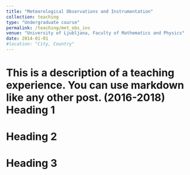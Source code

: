 ```yaml
---
title: "Meteorological Observations and Instrumentation"
collection: teaching
type: "Undergraduate course"
permalink: /teaching/met_obs_ins
venue: "University of Ljubljana, Faculty of Mathematics and Physics"
date: 2014-01-01
#location: "City, Country"
---
```


This is a description of a teaching experience. You can use markdown like any other post.
(2016-2018)
Heading 1
======

Heading 2
======

Heading 3
======
